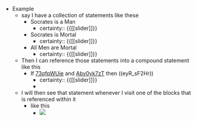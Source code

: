 - Example
    - say I have a collection of statements like these
        - Socrates is a Man
            - certainty:: {{[[slider]]}}
        - Socrates is Mortal
            - certainty:: {{[[slider]]}}
        - All Men are Mortal
            - certainty:: {{[[slider]]}}
    - Then I can reference those statements into a compound statement like this
        - If [73qfpWUie](<./Precise Links.md>) and [Abv0yk7zT](<./Precise Links.md>) then ((eyR_sF2Hr))
            - certainty:: {{[[slider]]}}
            - 
    - I will then see that statement whenever I visit one of the blocks that is referenced within it
        - like this
            - ![](https://firebasestorage.googleapis.com/v0/b/firescript-577a2.appspot.com/o/imgs%2Fv8%2Fhelp%2FbGuVgwv7eo?alt=media&token=5cc08cb5-9668-4812-9084-38cd9cd816cf)